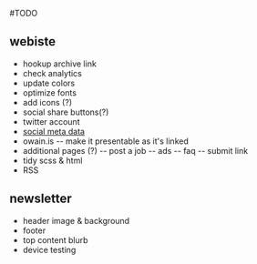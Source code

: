 #TODO

## webiste
- hookup archive link
- check analytics
- update colors
- optimize fonts
- add icons (?)
- social share buttons(?)
- twitter account
- [social meta data](https://github.com/h5bp/html5-boilerplate/blob/v4.1.0/doc/extend.md#social-networks)
- owain.is
-- make it presentable as it's linked
- additional pages (?)
-- post a job
-- ads
-- faq
-- submit link
- tidy scss & html
- RSS

## newsletter
- header image & background
- footer
- top content blurb
- device testing
